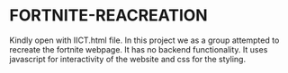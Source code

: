 # FORTNITE-REACREATION
Kindly open with IICT.html file.
In this project we as a group attempted to recreate the fortnite webpage. It has no backend functionality.
It uses javascript for interactivity of the website and css for the styling.
